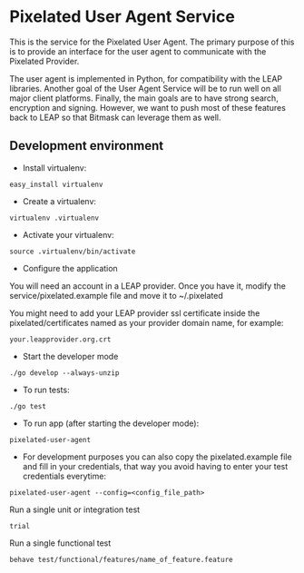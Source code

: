 Pixelated User Agent Service
============================

This is the service for the Pixelated User Agent. The primary purpose of this is to provide an interface for the user agent to communicate with the Pixelated Provider.

The user agent is implemented in Python, for compatibility with the LEAP libraries. Another goal of the User Agent Service will be to run well on all major client platforms. Finally, the main goals are to have strong search, encryption and signing. However, we want to push most of these features back to LEAP so that Bitmask can leverage them as well.


Development environment
---

* Install virtualenv:

```
easy_install virtualenv
```

* Create a virtualenv:

```
virtualenv .virtualenv 
```

* Activate your virtualenv:

```
source .virtualenv/bin/activate
```

* Configure the application

You will need an account in a LEAP provider. Once you have it, modify the service/pixelated.example file and move it to ~/.pixelated

You might need to add your LEAP provider ssl certificate inside the pixelated/certificates named as your provider domain name, for example:

```
your.leapprovider.org.crt
```

* Start the developer mode

```
./go develop --always-unzip
```

* To run tests:

```
./go test
```

* To run app (after starting the developer mode):

```
pixelated-user-agent
```

* For development purposes you can also copy the pixelated.example file and fill in your credentials,
  that way you avoid having to enter your test credentials everytime:
```
pixelated-user-agent --config=<config_file_path>
```

Run a single unit or integration test
```
trial
```
Run a single functional test

```
behave test/functional/features/name_of_feature.feature
```
